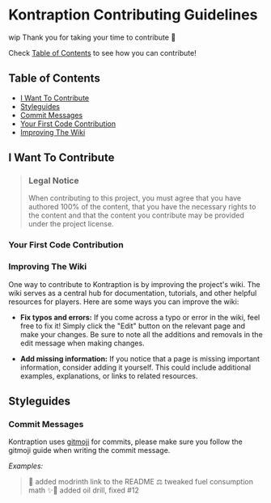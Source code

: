 # Kontraption Contributing Guidelines
wip 
Thank you for taking your time to contribute 💖

Check [Table of Contents](#table-of-contents) to see how you can contribute!

## Table of Contents
- [I Want To Contribute](#i-want-to-contribute)
- [Styleguides](#styleguides)
- [Commit Messages](#commit-messages)
- [Your First Code Contribution](#your-first-code-contribution)
- [Improving The Wiki](#improving-the-wiki)

## I Want To Contribute 

> ### Legal Notice <!-- omit in toc -->
> When contributing to this project, you must agree that you have authored 100% of the content, that you have the necessary rights to the content and that the content you contribute may be provided under the project license.

### Your First Code Contribution
<!-- TODO
include Setup of env, IDE and typical getting started instructions?

-->

### Improving The Wiki
<!-- TODO
Updating, improving and correcting the documentation
-->
One way to contribute to Kontraption is by improving the project's wiki. The wiki serves as a central hub for documentation, tutorials, and other helpful resources for players. Here are some ways you can improve the wiki:

- **Fix typos and errors:** If you come across a typo or error in the wiki, feel free to fix it! Simply click the "Edit" button on the relevant page and make your changes. Be sure to note all the additions and removals in the edit message when making changes.

- **Add missing information:** If you notice that a page is missing important information, consider adding it yourself. This could include additional examples, explanations, or links to related resources.

## Styleguides
### Commit Messages
Kontraption uses [gitmoji](https://gitmoji.dev/) for commits, please make sure you follow the gitmoji guide when writing the commit message.

*Examples:*
> 📝 added modrinth link to the README
> ⚖️ tweaked fuel consumption math
> ✨🐛 added oil drill, fixed #12
